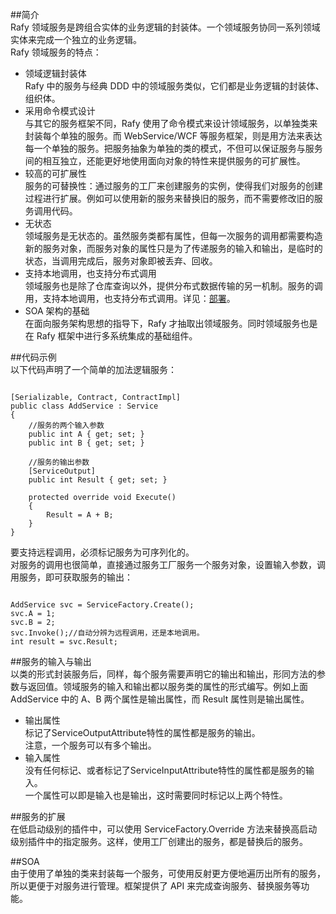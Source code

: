 ﻿
##简介  
Rafy 领域服务是跨组合实体的业务逻辑的封装体。一个领域服务协同一系列领域实体来完成一个独立的业务逻辑。  
Rafy 领域服务的特点：  
 - 领域逻辑封装体  
Rafy 中的服务与经典 DDD 中的领域服务类似，它们都是业务逻辑的封装体、组织体。  
 - 采用命令模式设计  
与其它的服务框架不同，Rafy 使用了命令模式来设计领域服务，以单独类来封装每个单独的服务。而 WebService/WCF 等服务框架，则是用方法来表达每一个单独的服务。把服务抽象为单独的类的模式，不但可以保证服务与服务间的相互独立，还能更好地使用面向对象的特性来提供服务的可扩展性。  
 - 较高的可扩展性  
服务的可替换性：通过服务的工厂来创建服务的实例，使得我们对服务的创建过程进行扩展。例如可以使用新的服务来替换旧的服务，而不需要修改旧的服务调用代码。  
 - 无状态  
领域服务是无状态的。虽然服务类都有属性，但每一次服务的调用都需要构造新的服务对象，而服务对象的属性只是为了传递服务的输入和输出，是临时的状态，当调用完成后，服务对象即被丢弃、回收。  
 - 支持本地调用，也支持分布式调用  
领域服务也是除了仓库查询以外，提供分布式数据传输的另一机制。服务的调用，支持本地调用，也支持分布式调用。详见：[部署](\articles\Content\领域实体框架\部署.html)。  
 - SOA 架构的基础  
在面向服务架构思想的指导下，Rafy 才抽取出领域服务。同时领域服务也是在 Rafy 框架中进行多系统集成的基础组件。  

##代码示例  
以下代码声明了一个简单的加法逻辑服务：  
<pre><code class="cs">  
[Serializable, Contract, ContractImpl]
public class AddService : Service
{
    //服务的两个输入参数
    public int A { get; set; }
    public int B { get; set; }
    
    //服务的输出参数
    [ServiceOutput]
    public int Result { get; set; }

    protected override void Execute()
    {
        Result = A + B;
    }
}  
</code></pre>  
要支持远程调用，必须标记服务为可序列化的。  
对服务的调用也很简单，直接通过服务工厂服务一个服务对象，设置输入参数，调用服务，即可获取服务的输出：  
<pre><code class="cs">  
AddService svc = ServiceFactory.Create<AddService>();
svc.A = 1;
svc.B = 2;
svc.Invoke();//自动分辨为远程调用，还是本地调用。
int result = svc.Result;  
</code></pre>  

##服务的输入与输出  
以类的形式封装服务后，同样，每个服务需要声明它的输出和输出，形同方法的参数与返回值。领域服务的输入和输出都以服务类的属性的形式编写。例如上面 AddService 中的 A、B 两个属性是输出属性，而 Result 属性则是输出属性。  
 - 输出属性  
标记了<codeInline xmlns="http://ddue.schemas.microsoft.com/authoring/2003/5">ServiceOutputAttribute特性的属性都是服务的输出。  
注意，一个服务可以有多个输出。  
 - 输入属性  
没有任何标记、或者标记了<codeInline xmlns="http://ddue.schemas.microsoft.com/authoring/2003/5">ServiceInputAttribute特性的属性都是服务的输入。  
一个属性可以即是输入也是输出，这时需要同时标记以上两个特性。  

##服务的扩展  
在低启动级别的插件中，可以使用 ServiceFactory.Override 方法来替换高启动级别插件中的指定服务。这样，使用工厂创建出的服务，都是替换后的服务。  

##SOA  
由于使用了单独的类来封装每一个服务，可使用反射更方便地遍历出所有的服务，所以更便于对服务进行管理。框架提供了 API 来完成查询服务、替换服务等功能。  
